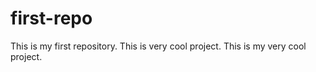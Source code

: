 # first-repo
This is my first repository. This is very cool project. This is my very cool project. 

